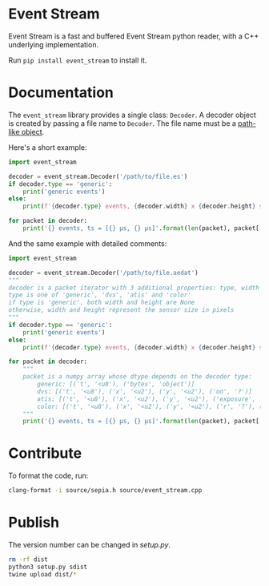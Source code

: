 # Event Stream

Event Stream is a fast and buffered Event Stream python reader, with a C++ underlying implementation.

Run `pip install event_stream` to install it.

# Documentation

The `event_stream` library provides a single class: `Decoder`. A decoder object is created by passing a file name to `Decoder`. The file name must be a [path-like object](https://docs.python.org/3/glossary.html#term-path-like-object).

Here's a short example:
```python
import event_stream

decoder = event_stream.Decoder('/path/to/file.es')
if decoder.type == 'generic':
    print('generic events')
else:
    print(f'{decoder.type} events, {decoder.width} x {decoder.height} sensor')

for packet in decoder:
    print('{} events, ts = [{} µs, {} µs]'.format(len(packet), packet['t'][0], packet['t'][-1]))
```

And the same example with detailed comments:

```python
import event_stream

decoder = event_stream.Decoder('/path/to/file.aedat')
"""
decoder is a packet iterator with 3 additional properties: type, width and height
type is one of 'generic', 'dvs', 'atis' and 'color'
if type is 'generic', both width and height are None
otherwise, width and height represent the sensor size in pixels
"""
if decoder.type == 'generic':
    print('generic events')
else:
    print(f'{decoder.type} events, {decoder.width} x {decoder.height} sensor')

for packet in decoder:
    """
    packet is a numpy array whose dtype depends on the decoder type:
        generic: [('t', '<u8'), ('bytes', 'object')]
        dvs: [('t', '<u8'), ('x', '<u2'), ('y', '<u2'), ('on', '?')]
        atis: [('t', '<u8'), ('x', '<u2'), ('y', '<u2'), ('exposure', '?'), ('polarity', '?')]
        color: [('t', '<u8'), ('x', '<u2'), ('y', '<u2'), ('r', '?'), ('g', '?'), ('b', '?')]
    """
    print('{} events, ts = [{} µs, {} µs]'.format(len(packet), packet['t'][0], packet['t'][-1]))
```

# Contribute

To format the code, run:
```sh
clang-format -i source/sepia.h source/event_stream.cpp
```

# Publish

The version number can be changed in *setup.py*.

```sh
rm -rf dist
python3 setup.py sdist
twine upload dist/*
```
